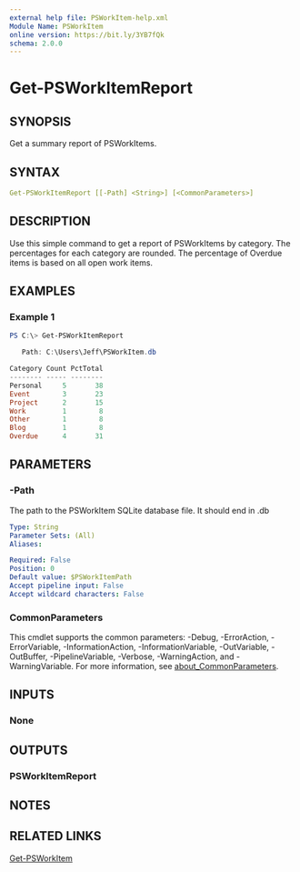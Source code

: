 ```yaml
---
external help file: PSWorkItem-help.xml
Module Name: PSWorkItem
online version: https://bit.ly/3YB7fQk
schema: 2.0.0
---
```


# Get-PSWorkItemReport

## SYNOPSIS

Get a summary report of PSWorkItems.

## SYNTAX

```yaml
Get-PSWorkItemReport [[-Path] <String>] [<CommonParameters>]
```

## DESCRIPTION

Use this simple command to get a report of PSWorkItems by category. The percentages for each category are rounded. The percentage of Overdue items is based on all open work items.

## EXAMPLES

### Example 1

```powershell
PS C:\> Get-PSWorkItemReport

   Path: C:\Users\Jeff\PSWorkItem.db

Category Count PctTotal
-------- ----- --------
Personal     5       38
Event        3       23
Project      2       15
Work         1        8
Other        1        8
Blog         1        8
Overdue      4       31
```

## PARAMETERS

### -Path

The path to the PSWorkItem SQLite database file.
It should end in .db

```yaml
Type: String
Parameter Sets: (All)
Aliases:

Required: False
Position: 0
Default value: $PSWorkItemPath
Accept pipeline input: False
Accept wildcard characters: False
```

### CommonParameters

This cmdlet supports the common parameters: -Debug, -ErrorAction, -ErrorVariable, -InformationAction, -InformationVariable, -OutVariable, -OutBuffer, -PipelineVariable, -Verbose, -WarningAction, and -WarningVariable. For more information, see [about_CommonParameters](http://go.microsoft.com/fwlink/?LinkID=113216).

## INPUTS

### None

## OUTPUTS

### PSWorkItemReport

## NOTES

## RELATED LINKS

[Get-PSWorkItem](Get-PSWorkItem.md)
